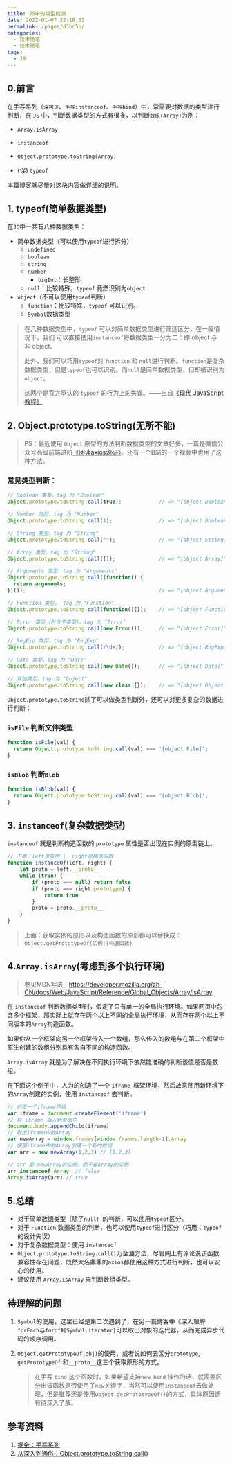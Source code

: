 ```yaml
---
title: JS中的类型检测
date: 2022-01-07 22:18:32
permalink: /pages/d3bc5b/
categories:
  - 技术随笔
  - 技术随笔
tags:
  - JS
---
```


## 0.前言

在手写系列（`深拷贝`、`手写instanceof`、`手写bind`）中，常需要对数据的类型进行判断，在 `JS` 中，判断数据类型的方式有很多，以判断`数组(Array)`为例：

- `Array.isArray`
- `instanceof`

- `Object.prototype.toString(Array)`
- (误) `typeof`

本篇博客就尽量对这块内容做详细的说明。

## 1. typeof(简单数据类型)

在`JS`中一共有八种数据类型：

- 简单数据类型（可以使用`typeof`进行拆分）
  - `undefined`
  - `boolean`
  - `string`
  - `number`
    - `bigInt`：长整形
  - `null`：比较特殊，`typeof` 竟然识别为`object`
- `object`（不可以使用`typeof`判断）
  - `function`：比较特殊，`typeof` 可以识别。
  - `Symbol`数据类型

> 在八种数据类型中，`typeof` 可以对简单数据类型进行筛选区分，在一般情况下，我们  可以直接使用`instanceof`将数据类型一分为二：即 object 与 非 object。 
>
> 此外，我们可以巧用`typeof`对 `function` 和 `null`进行判断。`function`是复杂数据类型，但是`typeof`也可以识别。而`null`是简单数据类型，但却被识别为`object`。
>
> 这两个是官方承认的 `typeof` 的行为上的失误。——出自[《现代 JavaScript 教程》](https://zh.javascript.info/)



## 2. Object.prototype.toString(无所不能)

> PS：最近使用 `Object` 原型的方法判断数据类型的文章好多，一篇是微信公众号高级前端进阶[《阅读axios源码》](https://mp.weixin.qq.com/s/K4fRoKXH8qs1o9V374iRxQ)。还有一个B站的一个视频中也用了这种方法。

### 常见类型判断：

```js
// Boolean 类型，tag 为 "Boolean"
Object.prototype.toString.call(true);            // => "[object Boolean]"

// Number 类型，tag 为 "Number"
Object.prototype.toString.call(1);               // => "[object Boolean]"

// String 类型，tag 为 "String"
Object.prototype.toString.call("");              // => "[object String]"

// Array 类型，tag 为 "String"
Object.prototype.toString.call([]);              // => "[object Array]"

// Arguments 类型，tag 为 "Arguments"
Object.prototype.toString.call((function() {
  return arguments;
})());                                           // => "[object Arguments]"

// Function 类型， tag 为 "Function"
Object.prototype.toString.call(function(){});    // => "[object Function]"

// Error 类型（包含子类型），tag 为 "Error"
Object.prototype.toString.call(new Error());     // => "[object Error]"

// RegExp 类型，tag 为 "RegExp"
Object.prototype.toString.call(/\d+/);           // => "[object RegExp]"

// Date 类型，tag 为 "Date"
Object.prototype.toString.call(new Date());      // => "[object Date]"

// 其他类型，tag 为 "Object"
Object.prototype.toString.call(new class {});    // => "[object Object]"
```

`Object.prototype.toString`除了可以做类型判断外，还可以对更多复杂的数据进行判断：

### `isFile` 判断文件类型

```js
function isFile(val) {
  return Object.prototype.toString.call(val) === '[object File]';
}
```

### `isBlob` 判断`Blob`

```js
function isBlob(val) {
  return Object.prototype.toString.call(val) === '[object Blob]';
}
```



## 3. `instanceof`(复杂数据类型)

`instanceof` 就是判断构造函数的 `prototype` 属性是否出现在实例的原型链上。

```js
// 下面：left是实例 |  right是构造函数
function instanceOf(left, right) {
    let proto = left.__proto__
    while (true) {
        if (proto === null) return false
        if (proto === right.prototype) {
            return true
        }
        proto = proto.__proto__
    }
}
```

> 上面：获取实例的原形以及构造函数的原形都可以替换成：`Object.getPrototypeOf(实例||构造函数)`



## 4.`Array.isArray`(考虑到多个执行环境)

> 参见MDN写法：https://developer.mozilla.org/zh-CN/docs/Web/JavaScript/Reference/Global_Objects/Array/isArray

在 `instanceof` 判断数据类型时，假定了只有单一的全局执行环境。如果网页中包含多个框架，那实际上就存在两个以上不同的全局执行环境，从而存在两个以上不同版本的`Array`构造函数。

如果你从一个框架向另一个框架传入一个数组，那么传入的数组与在第二个框架中原生创建的数组分别具有各自不同的构造函数。

`Array.isArray` 就是为了解决在不同执行环境下依然能准确的判断该值是否是数组。

在下面这个例子中，人为的创造了一个 `iframe `框架环境，然后故意使用新环境下的`Array`创建的实例，使用 `instanceof` 去判断。

```js
// 创造一个iframe环境
var iframe = document.createElement('iframe')
// 将 iframe 插入到页面中
document.body.appendChild(iframe)
// 取出iframe中的Array
var newArray = window.frames[window.frames.length-1].Array
// 使用iframe中的Array创建一个新的数组
var arr = new newArray(1,2,3) // [1,2,3]

// arr 是 newArray的实例，而不是Array的实例
arr instanceof Array  // false
Array.isArray(arr) // true
```



## 5.总结

- 对于简单数据类型（除了`null`）的判断，可以使用`typeof`区分。
- 对于 `Function` 数据类型的判断，也可以使用`typeof`进行区分（巧用：`typeof` 的设计失误）
- 对于复杂数据类型：使用 `instanceof`
- `Object.prototype.toString.call()`万金油方法，尽管网上有评论说该函数兼容性存在问题，既然大名鼎鼎的`axios`都使用这种方式进行判断，也可以安心的使用。
- 建议使用 `Array.isArray`  来判断数组类型。



## 待理解的问题

1. `Symbol`的使用，这里已经是第二次遇到了，在另一篇博客中《深入理解`forEach`与`forof`》`[Symbol.iterator]`可以取出对象的迭代器，从而完成异步代码的顺序调用。

2. `Object.getPrototypeOf(obj)`的使用，或者说如何去区分`prototype`, `getPrototypeOf` 和`__proto__`这三个获取原形的方式。

   > 在手写 `bind` 这个函数时，如果希望支持`new bind` 操作的话，就需要区分出该函数是否使用了`new`关键字，当然可以使用`instanceof`去做处理，但是推荐还是使用`Object.getPrototypeOf()`的方式，具体原因还有待深入了解。



## 参考资料

1. [掘金：手写系列](https://juejin.cn/post/6946022649768181774#heading-9)
2. [从深入到通俗：Object.prototype.toString.call()](https://zhuanlan.zhihu.com/p/118793721)
